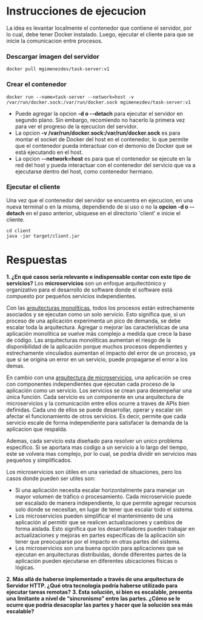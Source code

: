# Instrucciones de ejecucion
La idea es levantar localmente el contenedor que contiene el servidor, por lo cual, debe tener Docker instalado. Luego, ejecutar el cliente para que se inicie la comunicacion entre procesos.

### Descargar imagen del servidor
```
docker pull mgimenezdev/task-server:v1
```

### Crear el contenedor
```
docker run --name=task-server --network=host -v /var/run/docker.sock:/var/run/docker.sock mgimenezdev/task-server:v1
```
- Puede agregar la opcion **-d o --detach** para ejecutar el servidor en segundo plano. Sin embargo, recomiendo no hacerlo la primera vez para ver el progreso de la ejecucion del servidor.
- La opcion **-v /var/run/docker.sock:/var/run/docker.sock** es para montar el socket de Docker del host en el contenedor, lo que permite que el contenedor pueda interactuar con el demonio de Docker que se está ejecutando en el host.
- La opcion **--network=host** es para que el contenedor se ejecute en la red del host y pueda interactuar con el contenedor del servicio que va a ejecutarse dentro del host, como contenedor hermano.

### Ejecutar el cliente
Una vez que el contenedor del servidor se encuentra en ejecucion, en una nueva terminal o en la misma, dependiendo de si uso o no la **opcion -d o --detach** en el paso anterior, ubiquese en el directorio 'client' e inicie el cliente. <br>
```
cd client
java -jar target/client.jar
```

# Respuestas
**1. ¿En qué casos sería relevante e indispensable contar con este tipo de servicios?**
Los **microservicios** son un enfoque arquitectónico y organizativo para el desarrollo de software donde el software está compuesto por pequeños servicios independientes.

Con las <u>arquitecturas monolíticas</u>, todos los procesos están estrechamente asociados y se ejecutan como un solo servicio. Esto significa que, si un proceso de una aplicación experimenta un pico de demanda, se debe escalar toda la arquitectura. Agregar o mejorar las características de una aplicación monolítica se vuelve más complejo a medida que crece la base de código. Las arquitecturas monolíticas aumentan el riesgo de la disponibilidad de la aplicación porque muchos procesos dependientes y estrechamente vinculados aumentan el impacto del error de un proceso, ya que si se origina un error en un servicio, puede propagarse el error a los demas.

En cambio con una <u>arquitectura de microservicios</u>, una aplicación se crea con componentes independientes que ejecutan cada proceso de la aplicación como un servicio. Los servicios se crean para desempeñar una única función. Cada servicio es un componente en una arquitectura de microservicios y la comunicación entre ellos ocurre a traves de APIs bien definidas. Cada uno de ellos se puede desarrollar, operar y escalar sin afectar el funcionamiento de otros servicios. Es decir, permite que cada servicio escale de forma independiente para satisfacer la demanda de la aplicacion que respalda.

Ademas, cada servicio esta diseñado para resolver un unico problema especifico. Si se aportara mas codigo a un servicio a lo largo del tiempo, este se volvera mas complejo, por lo cual, se podria dividir en servicios mas pequeños y simplificados. 

Los microservicios son útiles en una variedad de situaciones, pero los casos donde pueden ser utiles son:
- Si una aplicación necesita escalar horizontalmente para manejar un mayor volumen de tráfico o procesamiento. Cada microservicio puede ser escalado de manera independiente, lo que permite agregar recursos solo donde se necesitan, en lugar de tener que escalar todo el sistema. 
- Los microservicios pueden simplificar el mantenimiento de una aplicación al permitir que se realicen actualizaciones y cambios de forma aislada. Esto significa que los desarrolladores pueden trabajar en actualizaciones y mejoras en partes específicas de la aplicación sin tener que preocuparse por el impacto en otras partes del sistema.
- Los microservicios son una buena opción para aplicaciones que se ejecutan en arquitecturas distribuidas, donde diferentes partes de la aplicación pueden ejecutarse en diferentes ubicaciones físicas o lógicas.

**2. Más allá de haberse implementado a través de una arquitectura de Servidor HTTP. ¿Qué otra tecnología podría haberse utilizado para ejecutar tareas remotas?** 
**3. Esta solución, si bien es escalable, presenta una limitante a nivel de “sincronismo” entre las partes. ¿Cómo se le ocurre que podría desacoplar las partes y hacer que la solución sea más escalable?**
